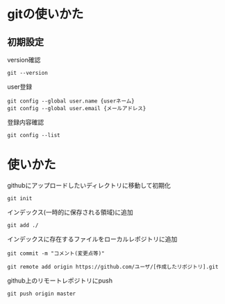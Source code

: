 # gitの使いかた
## 初期設定
version確認
```
git --version
```
user登録
```
git config --global user.name {userネーム}
git config --global user.email {メールアドレス}
```
登録内容確認
```
git config --list
```

# 使いかた
githubにアップロードしたいディレクトリに移動して初期化
```
git init
```
インデックス(一時的に保存される領域)に追加
```
git add ./
```
インデックスに存在するファイルをローカルレポジトリに追加
```
git commit -m "コメント(変更点等)"
```
```
git remote add origin https://github.com/ユーザ/[作成したリポジトリ].git
```
github上のリモートレポジトリにpush
```
git push origin master
```